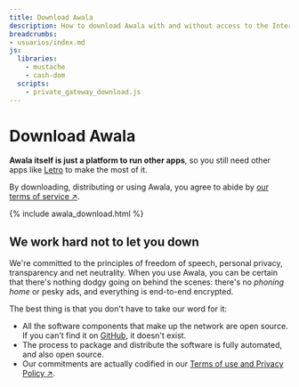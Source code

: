 ```yaml
---
title: Download Awala
description: How to download Awala with and without access to the Internet
breadcrumbs:
- usuarios/index.md
js:
  libraries:
    - mustache
    - cash-dom
  scripts:
    - private_gateway_download.js
---
```


# Download Awala

**Awala itself is just a platform to run other apps**,
so you still need other apps like [Letro](https://letro.app/en/) to make the most of it.

By downloading, distributing or using Awala, you agree to abide by [our terms of service ↗](https://awala.network/legal/).

{% include awala_download.html %}

## We work hard not to let you down

We're committed to the principles of freedom of speech, personal privacy, transparency and net neutrality. When you use Awala, you can be certain that there's nothing dodgy going on behind the scenes: there's no _phoning home_ or pesky ads, and everything is end-to-end encrypted.

The best thing is that you don't have to take our word for it:

- All the software components that make up the network are open source. If you can't find it on [GitHub](https://github.com/search?q=topic%3Aawala+org%3Arelaycorp), it doesn't exist.
- The process to package and distribute the software is fully automated, and also open source.
- Our commitments are actually codified in our [Terms of use and Privacy Policy ↗](https://awala.network/legal/).
